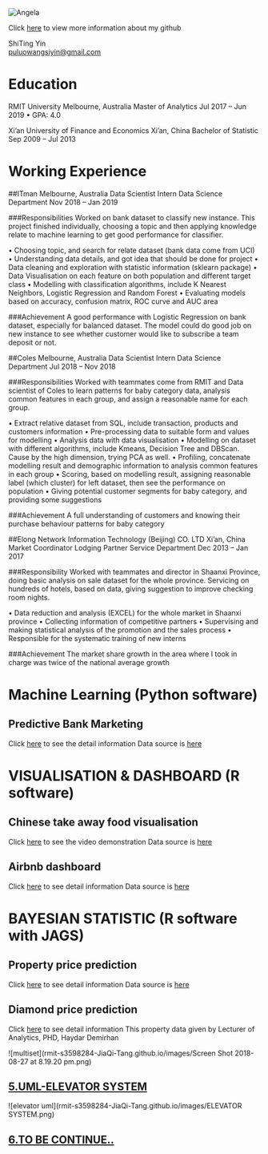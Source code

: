 ![Angela](rmit-s3645072-ShiTing-Yin.github.io/images/IMG_0582.jpg)

Click [here](https://github.com/s3645072) to view more information about my github


ShiTing Yin   
puluowangsiyin@gmail.com

# **Education**
RMIT University	    Melbourne, Australia
Master of Analytics	Jul 2017 – Jun 2019
•	GPA: 4.0

Xi’an University of Finance and Economics 	    Xi’an, China
Bachelor of Statistic	     Sep 2009 – Jul 2013

# **Working Experience**

##ITman                                                                 Melbourne, Australia
Data Scientist Intern
Data Science Department
	Nov 2018 – Jan 2019

###Responsibilities 
Worked on bank dataset to classify new instance. This project finished individually, choosing a topic and then applying knowledge relate to machine learning to get good performance for classifier. 

•	Choosing topic, and search for relate dataset (bank data come from UCI)
•	Understanding data details, and got idea that should be done for project
•	Data cleaning and exploration with statistic information (sklearn package)
•	Data Visualisation on each feature on both population and different target class
•	Modelling with classification algorithms, include K Nearest Neighbors, Logistic Regression and Random Forest
•	Evaluating models based on accuracy, confusion matrix, ROC curve and AUC area

###Achievement
A good performance with Logistic Regression on bank dataset, especially for balanced dataset. The model could do good job on new instance to see whether customer would like to subscribe a team deposit or not.

##Coles                                                                  Melbourne, Australia
Data Scientist Intern
Data Science Department
	Jul 2018 – Nov 2018

###Responsibilities 
Worked with teammates come from RMIT and Data scientist of Coles to learn patterns for baby category data, analysis common features in each group, and assign a reasonable name for each group.
 
•	Extract relative dataset from SQL, include transaction, products and customers information
•	Pre-processing data to suitable form and values for modelling
•	Analysis data with data visualisation
•	Modelling on dataset with different algorithms, include Kmeans, Decision Tree and DBScan. Cause by the high dimension, trying PCA as well.
•	Profiling, concatenate modelling result and demographic information to analysis common features in each group
•	Scoring, based on modelling result, assigning reasonable label (which cluster) for left dataset, then see the performance on population
•	Giving potential customer segments for baby category, and providing some suggestions 

###Achievement
A full understanding of customers and knowing their purchase behaviour patterns for baby category

##Elong Network Information Technology (Beijing) CO. LTD	                Xi’an, China
Market Coordinator
Lodging Partner Service Department	Dec 2013 – Jan 2017

###Responsibility
Worked with teammates and director in Shaanxi Province, doing basic analysis on sale dataset for the whole province. Servicing on hundreds of hotels, based on data, giving suggestion to improve checking room nights.

•	Data reduction and analysis (EXCEL) for the whole market in Shaanxi province
•	Collecting information of competitive partners
•	Supervising and making statistical analysis of the promotion and the sales process
•	Responsible for the systematic training of new interns

###Achievement
The market share growth in the area where I took in charge was twice of the national average growth

# **Machine Learning** (Python software)

## Predictive Bank Marketing
   Click [here](  ) to see the detail information
   Data source is [here](https://archive.ics.uci.edu/ml/datasets/bank+marketing)
   
   
# **VISUALISATION & DASHBOARD** (R software)

## Chinese take away food visualisation
   Click [here](https://drive.google.com/file/d/1nEnLNmvzsdbxjIpYCs4jD5TcsZpuhxGp/view) to see the video demonstration
   Data source is [here](https://www.kaggle.com/dustincm/chinese-delivery-drive/data)
   
## Airbnb dashboard
   Click [here](https://angelayin.shinyapps.io/apps/) to see detail information
   Data source is [here](https://www.kaggle.com/vfoufikos/airbnb-analysis-lisbon/data)
   
# **BAYESIAN STATISTIC** (R software with JAGS)

## Property price prediction
   Click [here](      ) to see detail information
   Data source is [here](https://www.kaggle.com/shivam2503/diamonds)
   
## Diamond price prediction
   Click [here](      ) to see detail information
   This property data given by Lecturer of Analytics, PHD, Haydar Demirhan

![multiset](rmit-s3598284-JiaQi-Tang.github.io/images/Screen Shot 2018-08-27 at 8.19.20 pm.png)

## [5.UML-ELEVATOR SYSTEM](https://github.com/rmit-s3598284-JiaQi-Tang/Elevator)

![elevator uml](rmit-s3598284-JiaQi-Tang.github.io/images/ELEVATOR SYSTEM.png)

## [6.TO BE CONTINUE..](https://github.com/rmit-s3598284-JiaQi-Tang)
